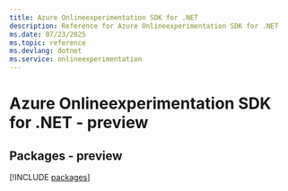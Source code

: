 ```yaml
---
title: Azure Onlineexperimentation SDK for .NET
description: Reference for Azure Onlineexperimentation SDK for .NET
ms.date: 07/23/2025
ms.topic: reference
ms.devlang: dotnet
ms.service: onlineexperimentation
---
```

# Azure Onlineexperimentation SDK for .NET - preview
## Packages - preview
[!INCLUDE [packages](onlineexperimentation-index.md)]